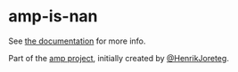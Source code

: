 # amp-is-nan

See [the documentation](http://amp.ampersandjs.com#amp-is-nan) for more info.

Part of the [amp project](http://amp.ampersandjs.com#amp-is-nan), initially created by [@HenrikJoreteg](http://twitter.com/henrikjoreteg).